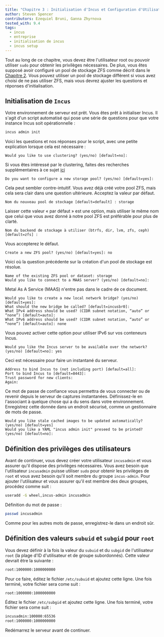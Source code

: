 ```yaml
---
title: "Chapitre 3 : Initialisation d'Incus et Configuration d'Utilisateur"
author: Steven Spencer
contributors: Ezequiel Bruni, Ganna Zhyrnova
tested_with: 9.4
tags:
  - incus
  - entreprise
  - initialisation de incus
  - incus setup
---
```


Tout au long de ce chapitre, vous devez être l'utilisateur root ou pouvoir utiliser `sudo` pour obtenir les privilèges nécessaires. De plus, vous êtes supposé avoir configuré un pool de stockage ZFS comme décrit dans le [Chapitre 2](02-zfs_setup.md). Vous pouvez utiliser un pool de stockage différent si vous avez choisi de ne pas utiliser ZFS, mais vous devrez ajuster les questions et réponses d'initialisation.

## Initialisation de `Incus`

Votre environnement de serveur est prêt. Vous êtes prêt à initialiser Incus. Il s'agit d'un script automatisé qui pose une série de questions pour que votre instance Incus soit opérationnelle :

```bash
incus admin init
```

Voici les questions et nos réponses pour le script, avec une petite explication lorsque cela est nécessaire :

```text
Would you like to use clustering? (yes/no) [default=no]:
```

Si vous êtes intéressé par le clustering, faites des recherches supplémentaires à ce sujet [ici](https://linuxcontainers.org/incus/docs/main/explanation/clustering/)

```text
Do you want to configure a new storage pool? (yes/no) [default=yes]:
```

Cela peut sembler contre-intuitif. Vous avez déjà créé votre pool ZFS, mais cela sera clair dans une question ultérieure. Acceptez la valeur par défaut.

```text
Nom du nouveau pool de stockage [default=default] : storage
```

Laisser cette valeur « par défaut » est une option, mais utiliser le même nom que celui que vous avez donné à notre pool ZFS est préférable pour plus de clarté.

```text
Nom du backend de stockage à utiliser (btrfs, dir, lvm, zfs, ceph) [default=zfs] :
```

Vous accepterez le défaut.

```text
Create a new ZFS pool? (yes/no) [default=yes]: no
```

Voici où la question précédente sur la création d'un pool de stockage est résolue.

```text
Name of the existing ZFS pool or dataset: storage
Would you like to connect to a MAAS server? (yes/no) [default=no]:
```

Metal As A Service (MAAS) n'entre pas dans le cadre de ce document.

```text
Would you like to create a new local network bridge? (yes/no) [default=yes]:
What should the new bridge be called? [default=incusbr0]: 
What IPv4 address should be used? (CIDR subnet notation, “auto” or “none”) [default=auto]:
What IPv6 address should be used? (CIDR subnet notation, “auto” or “none”) [default=auto]: none
```

Vous pouvez activer cette option pour utiliser IPv6 sur vos conteneurs Incus.

```text
Would you like the Incus server to be available over the network? (yes/no) [default=no]: yes
```

Ceci est nécessaire pour faire un instantané du serveur.

```text
Address to bind Incus to (not including port) [default=all]:
Port to bind Incus to [default=8443]:
Trust password for new clients:
Again:
```

Ce mot de passe de confiance vous permettra de vous connecter ou de revenir depuis le serveur de captures instantanées. Définissez-le en l'associant à quelque chose qui a du sens dans votre environnement. Enregistrez cette donnée dans un endroit sécurisé, comme un gestionnaire de mots de passe.

```text
Would you like stale cached images to be updated automatically? (yes/no) [default=yes]
Would you like a YAML "incus admin init" preseed to be printed? (yes/no) [default=no]:
```

## Définition des privilèges des utilisateurs

Avant de continuer, vous devez créer votre utilisateur `incusadmin` et vous assurer qu'il dispose des privilèges nécessaires. Vous avez besoin que l'utilisateur `incusadmin` puisse utiliser `sudo` pour obtenir les privilèges de `root` et vous avez besoin qu'il soit membre du groupe `incus-admin`. Pour ajouter l'utilisateur et vous assurer qu'il est membre des deux groupes, procédez comme suit :

```bash
useradd -G wheel,incus-admin incusadmin
```

Définition du mot de passe :

```bash
passwd incusadmin
```

Comme pour les autres mots de passe, enregistrez-le dans un endroit sûr.

## Définition des valeurs `subuid` et `subgid` pour `root`

Vous devez définir à la fois la valeur du `subuid` et du `subgid` de l'utilisateur `root` (la plage d'ID d'utilisateur et de groupe subordonnés). Cette valeur devrait être la suivante :

```bash
root:1000000:1000000000
```

Pour ce faire, éditez le fichier `/etc/subuid` et ajoutez cette ligne. Une fois terminé, votre fichier sera come suit :

```bash
root:1000000:1000000000
```

Éditez le fichier `/etc/subgid` et ajoutez cette ligne. Une fois terminé, votre fichier sera come suit :

```bash
incusadmin:100000:65536
root:1000000:1000000000
```

Redémarrez le serveur avant de continuer.
